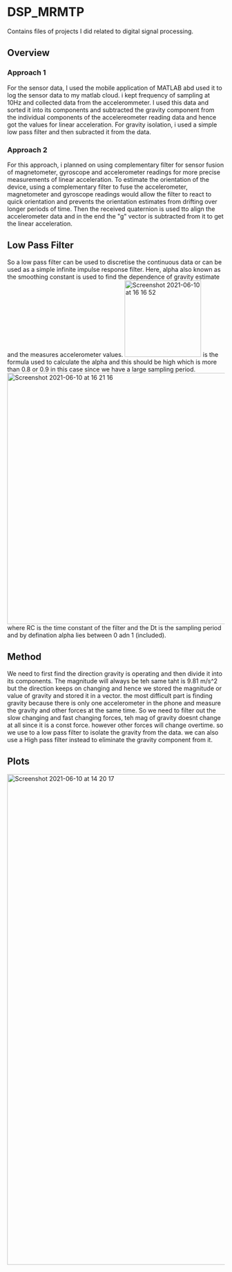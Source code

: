 # DSP_MRMTP
Contains files of projects I did related to digital signal processing.
## Overview

### Approach 1
For the sensor data, I used the mobile application of MATLAB abd used it to log the sensor data to my matlab cloud. i kept frequency of sampling at 10Hz and collected data from the accelerommeter. 
I used this data and sorted it into its components and subtracted the gravity component from the individual components of the accelereometer reading data and hence got the values for linear acceleration. For gravity isolation, i used a simple low pass filter and then subracted it from the data. 

### Approach 2
For this approach, i planned on using complementary filter for sensor fusion of magnetometer, gyroscope and accelerometer readings for more precise measurements of linear acceleration. To estimate the orientation of the device, using a complementary filter to fuse the accelerometer, magnetometer and gyroscope readings would allow the filter to react to quick orientation and prevents the orientation estimates from drifting over longer periods of time. Then the received quaternion is used tto align the accelerometer data and in the end the "g" vector is subtracted from it to get the linear acceleration.   

## Low Pass Filter 
So a low pass filter can be used to discretise the continuous data or can be used as a simple infinite impulse response filter. Here, alpha also known as the smoothing constant is used to find the dependence of gravity estimate and the measures accelerometer values. 
<img width="177" alt="Screenshot 2021-06-10 at 16 16 52" src="https://user-images.githubusercontent.com/67947994/121512506-68fe2500-ca07-11eb-9564-b481c90d87c2.png">
is the formula used to calculate the alpha and this should be high which is more than 0.8 or 0.9 in this case since we have a large sampling period.  
<img width="581" alt="Screenshot 2021-06-10 at 16 21 16" src="https://user-images.githubusercontent.com/67947994/121513025-022d3b80-ca08-11eb-8f12-aa24db52cffa.png">
where RC is the time constant of the filter and the Dt is the sampling period and by defination alpha lies between 0 adn 1 (included). 
## Method 
We need to first find the direction gravity is operating and then divide it into its components. The magnitude will always be teh same taht is 9.81 m/s^2 but the direction keeps on changing and hence we stored the magnitude or value of gravity and stored it in a vector. the most difficult part is finding gravity because there is only one accelerometer in the phone and measure the gravity and other forces at the same time. So we need to filter out the slow changing and fast changing forces, teh mag of gravity doesnt change at all since it is a const force. however other forces will change overtime. so we use to a low pass filter to isolate the gravity from the data. 
we can also use a High pass filter instead to eliminate the gravity component from it. 

## Plots 
<img width="1135" alt="Screenshot 2021-06-10 at 14 20 17" src="https://user-images.githubusercontent.com/67947994/121514227-67cdf780-ca09-11eb-9c79-ec5ae0dbc35d.png">


